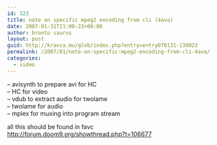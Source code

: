 ```yaml
---
id: 323
title: note on specific mpeg2 encoding from cli (4ava)
date: 2007-01-31T21:00:23+00:00
author: bronto saurus
layout: post
guid: http://kravca.mu/glob/index.php?entry=entry070131-130023
permalink: /2007/01/note-on-specific-mpeg2-encoding-from-cli-4ava/
categories:
  - video
---
```

&#8211; avisynth to prepare avi for HC  
&#8211; HC for video  
&#8211; vdub to extract audio for twolame  
&#8211; twolame for audio  
&#8211; mplex for muxing into program stream

all this should be found in favc  
<a href="http://forum.doom9.org/showthread.php?t=106677" target="_blank" >http://forum.doom9.org/showthread.php?t=106677</a>